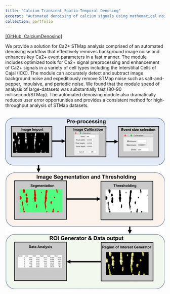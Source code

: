 ```yaml
---
title: "Calcium Transient Spatio-Temporal Denosing"
excerpt: "Automated denoising of calcium signals using mathematical noise modeling.<br/><img src='/images/cellcalcium.jpg'>"
collection: portfolio
---
```


[[GitHub: CalciumDenosing]](https://github.com/SharifAmit/CalciumDenoising)

We provide a solution for Ca2+ STMap analysis comprised of an automated denoising workflow that effectively removes background image noise and enhances key Ca2+ event parameters in a fast manner. The module includes optimized tools for Ca2+ signal preprocessing and enhancement of Ca2+ signals in a variety of cell types including the Interstitial Cells of Cajal (ICC). The module can accurately detect and subtract image background noise and expeditiously remove STMap noise such as salt-and-pepper, impulsive, and periodic noise. We found that the module speed of analysis of large-datasets was substantially fast (80-90 millisecond/STMap). The automated denoising module also dramatically reduces user error opportunities and provides a consistent method for high-throughput analysis of STMap datasets. 

<br/><img src='/images/cellcalcium.jpg'>